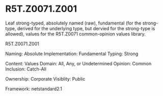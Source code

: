 # R5T.Z0071.Z001
Leaf strong-typed, absolutely named (raw), fundamental (for the strong-type, derived for the underlying type, but dervied for the strong-type is allowed), values for the R5T.Z0071 common-opinion values library.

R5T.Z0071.Z001

Naming: Absolute
Implementation: Fundamental
Typing: Strong

Content: Values
Domain: All, Any, or Undetermined
Opinion: Common
Inclusion: Catch-All

Ownership: Corporate
Visiblity: Public

Framework: netstandard2.1